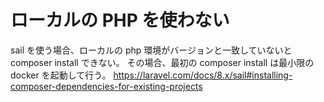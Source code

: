 # ローカルの PHP を使わない

sail を使う場合、ローカルの php 環境がバージョンと一致していないと composer install できない。
その場合、最初の composer install は最小限の docker を起動して行う。
https://laravel.com/docs/8.x/sail#installing-composer-dependencies-for-existing-projects
